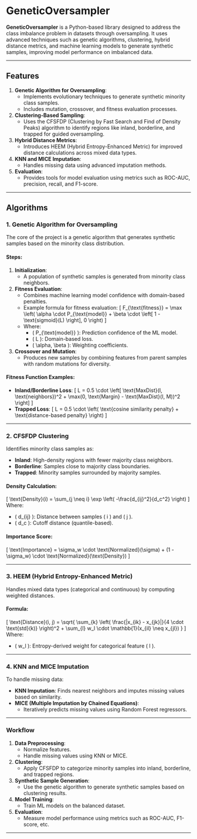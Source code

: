 
# GeneticOversampler

**GeneticOversampler** is a Python-based library designed to address the class imbalance problem in datasets through oversampling. It uses advanced techniques such as genetic algorithms, clustering, hybrid distance metrics, and machine learning models to generate synthetic samples, improving model performance on imbalanced data.

---

## Features

1. **Genetic Algorithm for Oversampling**:
   - Implements evolutionary techniques to generate synthetic minority class samples.
   - Includes mutation, crossover, and fitness evaluation processes.
2. **Clustering-Based Sampling**:
   - Uses the CFSFDP (Clustering by Fast Search and Find of Density Peaks) algorithm to identify regions like inland, borderline, and trapped for guided oversampling.
3. **Hybrid Distance Metrics**:
   - Introduces HEEM (Hybrid Entropy-Enhanced Metric) for improved distance calculations across mixed data types.
4. **KNN and MICE Imputation**:
   - Handles missing data using advanced imputation methods.
5. **Evaluation**:
   - Provides tools for model evaluation using metrics such as ROC-AUC, precision, recall, and F1-score.

---

## Algorithms

### 1. Genetic Algorithm for Oversampling
The core of the project is a genetic algorithm that generates synthetic samples based on the minority class distribution.

#### Steps:
1. **Initialization**:
   - A population of synthetic samples is generated from minority class neighbors.
2. **Fitness Evaluation**:
   - Combines machine learning model confidence with domain-based penalties.
   - Example formula for fitness evaluation:
     \[
     F_{\text{fitness}} = \max \left( \alpha \cdot P_{\text{model}} + \beta \cdot \left[ 1 - \text{sigmoid}(L) \right], 0 \right)
     \]
   - Where:
     - \( P_{\text{model}} \): Prediction confidence of the ML model.
     - \( L \): Domain-based loss.
     - \( \alpha, \beta \): Weighting coefficients.
3. **Crossover and Mutation**:
   - Produces new samples by combining features from parent samples with random mutations for diversity.

#### Fitness Function Examples:
- **Inland/Borderline Loss**:
  \[
  L = 0.5 \cdot \left[ \text{MaxDist}(I, \text{neighbors})^2 + \max(0, \text{Margin} - \text{MaxDist}(I, M))^2 \right]
  \]
- **Trapped Loss**:
  \[
  L = 0.5 \cdot \left( \text{cosine similarity penalty} + \text{distance-based penalty} \right)
  \]

---

### 2. CFSFDP Clustering
Identifies minority class samples as:
- **Inland**: High-density regions with fewer majority class neighbors.
- **Borderline**: Samples close to majority class boundaries.
- **Trapped**: Minority samples surrounded by majority samples.

#### Density Calculation:
\[
\text{Density}(i) = \sum_{j \neq i} \exp \left( -\frac{d_{ij}^2}{d_c^2} \right)
\]
Where:
- \( d_{ij} \): Distance between samples \( i \) and \( j \).
- \( d_c \): Cutoff distance (quantile-based).

#### Importance Score:
\[
\text{Importance} = \sigma_w \cdot \text{Normalized}(\sigma) + (1 - \sigma_w) \cdot \text{Normalized}(\text{Density})
\]

---

### 3. HEEM (Hybrid Entropy-Enhanced Metric)
Handles mixed data types (categorical and continuous) by computing weighted distances.

#### Formula:
\[
\text{Distance}(i, j) = \sqrt{ \sum_{k} \left( \frac{|x_{ik} - x_{jk}|}{4 \cdot \text{std}(k)} \right)^2 + \sum_{l} w_l \cdot \mathbb{1}(x_{il} \neq x_{jl}) }
\]
Where:
- \( w_l \): Entropy-derived weight for categorical feature \( l \).

---

### 4. KNN and MICE Imputation
To handle missing data:
- **KNN Imputation**: Finds nearest neighbors and imputes missing values based on similarity.
- **MICE (Multiple Imputation by Chained Equations)**:
  - Iteratively predicts missing values using Random Forest regressors.

---

### Workflow

1. **Data Preprocessing**:
   - Normalize features.
   - Handle missing values using KNN or MICE.
2. **Clustering**:
   - Apply CFSFDP to categorize minority samples into inland, borderline, and trapped regions.
3. **Synthetic Sample Generation**:
   - Use the genetic algorithm to generate synthetic samples based on clustering results.
4. **Model Training**:
   - Train ML models on the balanced dataset.
5. **Evaluation**:
   - Measure model performance using metrics such as ROC-AUC, F1-score, etc.

---
